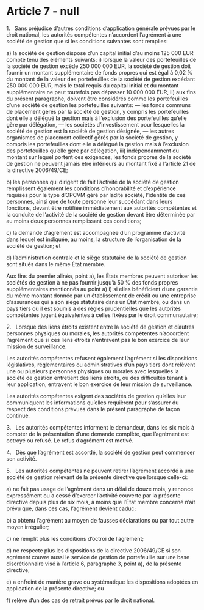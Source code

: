 # Article 7 - null


1.   Sans préjudice d’autres conditions d’application générale prévues par le droit national, les autorités compétentes n’accordent l’agrément à une société de gestion que si les conditions suivantes sont remplies:

a) la société de gestion dispose d’un capital initial d’au moins 125 000 EUR compte tenu des éléments suivants: i) lorsque la valeur des portefeuilles de la société de gestion excède 250 000 000 EUR, la société de gestion doit fournir un montant supplémentaire de fonds propres qui est égal à 0,02 % du montant de la valeur des portefeuilles de la société de gestion excédant 250 000 000 EUR, mais le total requis du capital initial et du montant supplémentaire ne peut toutefois pas dépasser 10 000 000 EUR, ii) aux fins du présent paragraphe, doivent être considérés comme les portefeuilles d’une société de gestion les portefeuilles suivants: — les fonds communs de placement gérés par la société de gestion, y compris les portefeuilles dont elle a délégué la gestion mais à l’exclusion des portefeuilles qu’elle gère par délégation, — les sociétés d’investissement pour lesquelles la société de gestion est la société de gestion désignée, — les autres organismes de placement collectif gérés par la société de gestion, y compris les portefeuilles dont elle a délégué la gestion mais à l’exclusion des portefeuilles qu’elle gère par délégation, iii) indépendamment du montant sur lequel portent ces exigences, les fonds propres de la société de gestion ne peuvent jamais être inférieurs au montant fixé à l’article 21 de la directive 2006/49/CE;

b) les personnes qui dirigent de fait l’activité de la société de gestion remplissent également les conditions d’honorabilité et d’expérience requises pour le type d’OPCVM géré par ladite société, l’identité de ces personnes, ainsi que de toute personne leur succédant dans leurs fonctions, devant être notifiée immédiatement aux autorités compétentes et la conduite de l’activité de la société de gestion devant être déterminée par au moins deux personnes remplissant ces conditions;

c) la demande d’agrément est accompagnée d’un programme d’activité dans lequel est indiquée, au moins, la structure de l’organisation de la société de gestion; et

d) l’administration centrale et le siège statutaire de la société de gestion sont situés dans le même État membre.

Aux fins du premier alinéa, point a), les États membres peuvent autoriser les sociétés de gestion à ne pas fournir jusqu’à 50 % des fonds propres supplémentaires mentionnés au point a) i) si elles bénéficient d’une garantie du même montant donnée par un établissement de crédit ou une entreprise d’assurances qui a son siège statutaire dans un État membre, ou dans un pays tiers où il est soumis à des règles prudentielles que les autorités compétentes jugent équivalentes à celles fixées par le droit communautaire;

2.   Lorsque des liens étroits existent entre la société de gestion et d’autres personnes physiques ou morales, les autorités compétentes n’accordent l’agrément que si ces liens étroits n’entravent pas le bon exercice de leur mission de surveillance.

Les autorités compétentes refusent également l’agrément si les dispositions législatives, réglementaires ou administratives d’un pays tiers dont relèvent une ou plusieurs personnes physiques ou morales avec lesquelles la société de gestion entretient des liens étroits, ou des difficultés tenant à leur application, entravent le bon exercice de leur mission de surveillance.

Les autorités compétentes exigent des sociétés de gestion qu’elles leur communiquent les informations qu’elles requièrent pour s’assurer du respect des conditions prévues dans le présent paragraphe de façon continue.

3.   Les autorités compétentes informent le demandeur, dans les six mois à compter de la présentation d’une demande complète, que l’agrément est octroyé ou refusé. Le refus d’agrément est motivé.

4.   Dès que l’agrément est accordé, la société de gestion peut commencer son activité.

5.   Les autorités compétentes ne peuvent retirer l’agrément accordé à une société de gestion relevant de la présente directive que lorsque celle-ci:

a) ne fait pas usage de l’agrément dans un délai de douze mois, y renonce expressément ou a cessé d’exercer l’activité couverte par la présente directive depuis plus de six mois, à moins que l’État membre concerné n’ait prévu que, dans ces cas, l’agrément devient caduc;

b) a obtenu l’agrément au moyen de fausses déclarations ou par tout autre moyen irrégulier;

c) ne remplit plus les conditions d’octroi de l’agrément;

d) ne respecte plus les dispositions de la directive 2006/49/CE si son agrément couvre aussi le service de gestion de portefeuille sur une base discrétionnaire visé à l’article 6, paragraphe 3, point a), de la présente directive;

e) a enfreint de manière grave ou systématique les dispositions adoptées en application de la présente directive; ou

f) relève d’un des cas de retrait prévus par le droit national.
